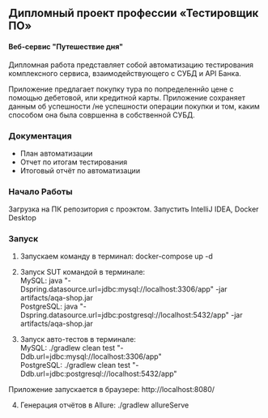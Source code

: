 ## Дипломный проект профессии «Тестировщик ПО»   

#### Веб-сервис "Путешествие дня"
Дипломная работа представляет собой автоматизацию тестирования комплексного сервиса, взаимодействующего с СУБД и API Банка.

Приложение предлагает покупку тура по попределеннйо цене с помощью дебетовой, или кредитной карты. Приложение сохраняет данным об успешности /не успешности операции покупки и том, каким способом она была совршенна в собственной СУБД.

### Документация
* План автоматизации
* Отчет по итогам тестирования
* Итоговый отчёт по автоматизации

### Начало Работы
Загрузка на ПК репозитория с проэктом. Запустить IntelliJ IDEA, Docker Desktop 


### Запуск
1. Запускаем команду в терминал: docker-compose up -d

2. Запуск SUT командой в терминале:   
MySQL:   java "-Dspring.datasource.url=jdbc:mysql://localhost:3306/app" -jar artifacts/aqa-shop.jar   
PostgreSQL:   java "-Dspring.datasource.url=jdbc:postgresql://localhost:5432/app" -jar artifacts/aqa-shop.jar

3. Запуск авто-тестов в терминале:   
MySQL:   ./gradlew clean test "-Ddb.url=jdbc:mysql://localhost:3306/app"   
PostgreSQL:   ./gradlew clean test "-Ddb.url=jdbc:postgresql://localhost:5432/app"   

Приложение запускается в браузере: http://localhost:8080/

4. Генерация отчётов в Allure: ./gradlew allureServe